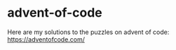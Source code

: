 # advent-of-code


Here are my solutions to the puzzles on advent of code: https://adventofcode.com/
